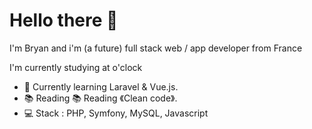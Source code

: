 # Hello there 👋 

I'm Bryan and i'm (a future) full stack web / app developer from France 

I'm currently studying at o'clock 

* 🌱 Currently learning Laravel & Vue.js.
* 📚 Reading 📚 Reading 《Clean code》.
* 💻 Stack : PHP, Symfony, MySQL, Javascript
